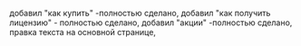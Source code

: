 добавил "как купить" -полностью сделано,
добавил "как получить лицензию" - полностью сделано,
добавил "акции" -полностью сделано,
правка текста на основной странице,

